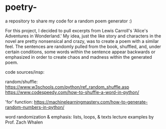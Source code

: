 # poetry-
a repository to share my code for a random poem generator :)

For this project, I decided to pull excerpts from Lewis Carroll's 'Alice's Adventures in Wonderland.' My idea, just the like story and characters in the novel are pretty nonsensical and crazy, was to create a poem with a similar feel. The sentences are randomly pulled from the book, shuffled, and, under certain conditions, some words within the sentence appear backwards or emphasized in order to create chaos and madness within the generated poem. 

code sources/insp:

random/shuffle:
  https://www.w3schools.com/python/ref_random_shuffle.asp
  https://www.codespeedy.com/how-to-shuffle-a-word-in-python/
  
'for' function:
  https://machinelearningmastery.com/how-to-generate-random-numbers-in-python/
  
word randomization & emphasis:
  lists, loops, & texts lecture examples by Prof. Zach Whalen 
